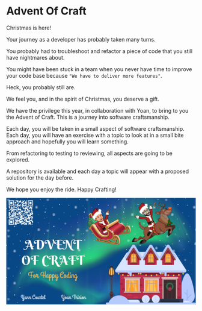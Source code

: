 # Advent Of Craft

Christmas is here!

Your journey as a developer has probably taken many turns.

You probably had to troubleshoot and refactor a piece of code that you still have nightmares about.

You might have been stuck in a team when you never have time to improve your code base because `"We have to deliver more features"`.

Heck, you probably still are.

We feel you, and in the spirit of Christmas, you deserve a gift.

We have the privilege this year, in collaboration with Yoan, to bring to you the Advent of Craft. 
This is a journey into software craftsmanship.

Each day, you will be taken in a small aspect of software craftsmanship. Each day, you will have an exercise with a topic to look at in a small bite approach and hopefully you will learn something.

From refactoring to testing to reviewing, all aspects are going to be explored.

A repository is available and each day a topic will appear with a proposed solution for the day before.

We hope you enjoy the ride. 
Happy Crafting!

![Advent Of Craft 2023](img/advent-of-craft.png)